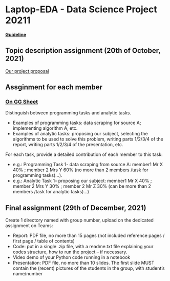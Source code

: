 # Laptop-EDA - Data Science Project 20211
**[Guideline](https://husteduvn.sharepoint.com/sites/IntroductiontoDataScience-IT4142E-2021-2022/Class%20Materials/Capstone%20project/DS-Capstone%20project%20guidelines.pdf)**
## Topic description assignment (20th of October, 2021)
[Our project proposal](https://docs.google.com/document/d/16L1Mqy_HtDfhxB0xNXmCZSBNMKazWsYgwA9s1Vueih8/edit?usp=sharing)


## Assginment for each member
### **[On GG Sheet](https://docs.google.com/spreadsheets/d/11ldCYnPJwYuMKBba6jX7qPYnYtekAYjR9YvORww76hE/edit#)**

Distinguish between programming tasks and analytic tasks. 
- Examples of programming tasks: data scraping for source A; implementing algorithm A,
etc.
- Examples of analytic tasks: proposing our subject, selecting the algorithms to be used to
solve this problem, writing parts 1/2/3/4 of the report, writing parts 1/2/3/4 of the presentation, etc.

For each task, provide a detailed contribution of each member to this task:
- e.g.: Programming Task 1- data scraping from source A: member1 Mr X 40% ; member 2 Mrs Y 60% (no more than 2 members /task for programming tasks)...).
- e.g.: Analytic Task 1– proposing our subject: member1 Mr X 40% ; member 2 Mrs Y 30% ; member 2 Mr Z 30% (can be more than 2 members /task for analytic
tasks)...)

## Final assignment (29th of December, 2021)
    
Create 1 directory named with group number, upload on the dedicated assignment on Teams:
- Report: PDF file, no more than 15 pages (not included reference pages / first page / table of contents)
- Code: put in a single .zip file, with a readme.txt file explaining your codes structure, how to run the project – if necessary.
- Video demo of your Python code running in a notebook
- Presentation: PDF file, no more than 10 slides. The first slide MUST contain the (recent) pictures of the students in the group, with student’s name/number
